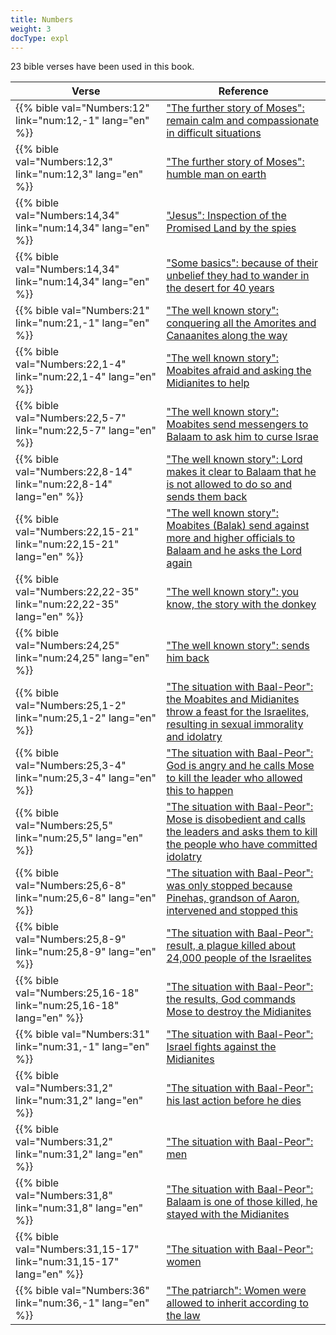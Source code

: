```yaml
---
title: Numbers
weight: 3
docType: expl
---
```


23 bible verses have been used in this book.

| Verse | Reference |
|-------|-----------|
| {{% bible val="Numbers:12" link="num:12,-1" lang="en" %}} | ["The further story of Moses": remain calm and compassionate in difficult situations](/expl/bible/exodus/the-birth-of-moses#371c) |
| {{% bible val="Numbers:12,3" link="num:12,3" lang="en" %}} | ["The further story of Moses": humble man on earth](/expl/bible/exodus/the-birth-of-moses#371c) |
| {{% bible val="Numbers:14,34" link="num:14,34" lang="en" %}} | ["Jesus": Inspection of the Promised Land by the spies](/appl/background/overview/_index#f315) |
| {{% bible val="Numbers:14,34" link="num:14,34" lang="en" %}} | ["Some basics": because of their unbelief they had to wander in the desert for 40 years](/expl/content/beasts/666-the-number-of-the-beast#0630) |
| {{% bible val="Numbers:21" link="num:21,-1" lang="en" %}} | ["The well known story": conquering all the Amorites and Canaanites along the way](/expl/bible/keyword/the-story-of-balaam#c389) |
| {{% bible val="Numbers:22,1-4" link="num:22,1-4" lang="en" %}} | ["The well known story": Moabites afraid and asking the Midianites to help](/expl/bible/keyword/the-story-of-balaam#c389) |
| {{% bible val="Numbers:22,5-7" link="num:22,5-7" lang="en" %}} | ["The well known story": Moabites send messengers to Balaam to ask him to curse Israe](/expl/bible/keyword/the-story-of-balaam#c389) |
| {{% bible val="Numbers:22,8-14" link="num:22,8-14" lang="en" %}} | ["The well known story": Lord makes it clear to Balaam that he is not allowed to do so and sends them back](/expl/bible/keyword/the-story-of-balaam#c389) |
| {{% bible val="Numbers:22,15-21" link="num:22,15-21" lang="en" %}} | ["The well known story": Moabites (Balak) send against more and higher officials to Balaam and he asks the Lord again](/expl/bible/keyword/the-story-of-balaam#c389) |
| {{% bible val="Numbers:22,22-35" link="num:22,22-35" lang="en" %}} | ["The well known story": you know, the story with the donkey](/expl/bible/keyword/the-story-of-balaam#c389) |
| {{% bible val="Numbers:24,25" link="num:24,25" lang="en" %}} | ["The well known story": sends him back](/expl/bible/keyword/the-story-of-balaam#c389) |
| {{% bible val="Numbers:25,1-2" link="num:25,1-2" lang="en" %}} | ["The situation with Baal-Peor": the Moabites and Midianites throw a feast for the Israelites, resulting in sexual immorality and idolatry](/expl/bible/keyword/the-story-of-balaam#8915) |
| {{% bible val="Numbers:25,3-4" link="num:25,3-4" lang="en" %}} | ["The situation with Baal-Peor": God is angry and he calls Mose to kill the leader who allowed this to happen](/expl/bible/keyword/the-story-of-balaam#8915) |
| {{% bible val="Numbers:25,5" link="num:25,5" lang="en" %}} | ["The situation with Baal-Peor": Mose is disobedient and calls the leaders and asks them to kill the people who have committed idolatry](/expl/bible/keyword/the-story-of-balaam#8915) |
| {{% bible val="Numbers:25,6-8" link="num:25,6-8" lang="en" %}} | ["The situation with Baal-Peor": was only stopped because Pinehas, grandson of Aaron, intervened and stopped this](/expl/bible/keyword/the-story-of-balaam#8915) |
| {{% bible val="Numbers:25,8-9" link="num:25,8-9" lang="en" %}} | ["The situation with Baal-Peor": result, a plague killed about 24,000 people of the Israelites](/expl/bible/keyword/the-story-of-balaam#8915) |
| {{% bible val="Numbers:25,16-18" link="num:25,16-18" lang="en" %}} | ["The situation with Baal-Peor": the results, God commands Mose to destroy the Midianites](/expl/bible/keyword/the-story-of-balaam#8915) |
| {{% bible val="Numbers:31" link="num:31,-1" lang="en" %}} | ["The situation with Baal-Peor": Israel fights against the Midianites](/expl/bible/keyword/the-story-of-balaam#8915) |
| {{% bible val="Numbers:31,2" link="num:31,2" lang="en" %}} | ["The situation with Baal-Peor": his last action before he dies](/expl/bible/keyword/the-story-of-balaam#8915) |
| {{% bible val="Numbers:31,2" link="num:31,2" lang="en" %}} | ["The situation with Baal-Peor": men](/expl/bible/keyword/the-story-of-balaam#8915) |
| {{% bible val="Numbers:31,8" link="num:31,8" lang="en" %}} | ["The situation with Baal-Peor": Balaam is one of those killed, he stayed with the Midianites](/expl/bible/keyword/the-story-of-balaam#8915) |
| {{% bible val="Numbers:31,15-17" link="num:31,15-17" lang="en" %}} | ["The situation with Baal-Peor": women](/expl/bible/keyword/the-story-of-balaam#8915) |
| {{% bible val="Numbers:36" link="num:36,-1" lang="en" %}} | ["The patriarch": Women were allowed to inherit according to the law](/expl/background/israel/the-role-of-family-in-the-bible#7e2f) |
